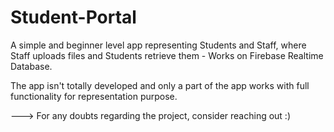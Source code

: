 # Student-Portal
A simple and beginner level app representing Students and Staff, where Staff uploads files and Students retrieve them - Works on Firebase Realtime Database.

The app isn't totally developed and only a part of the app works with full functionality for representation purpose.

---> For any doubts regarding the project, consider reaching out :)
